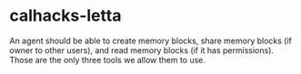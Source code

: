 # calhacks-letta

An agent should be able to create memory blocks, share memory blocks (if owner to other users), and read memory blocks (if it has permissions).
Those are the only three tools we allow them to use.